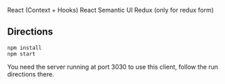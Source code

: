 React (Context + Hooks)
React Semantic UI
Redux (only for redux form)

## Directions

```
npm install
npm start
```

You need the server running at port 3030 to use this client, follow the run directions there.
